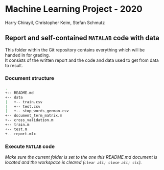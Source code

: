 # Machine Learning Project - 2020
Harry Chirayil, Christopher Keim, Stefan Schmutz

## Report and self-contained `MATALAB` code with data
This folder within the Git repository contains everything which will be handed in for grading.  
It consists of the written report and the code and data used to get from data to result.

### Document structure

```bash
.
+-- README.md
+-- data
|   +-- train.csv
|   +-- test.csv
|   +-- stop_words_german.csv
+-- document_term_matrix.m
+-- cross_validation.m
+-- train.m
+-- test.m
+-- report.mlx
```

### Execute `MATLAB` code

*Make sure the current folder is set to the one this README.md document is located and the workspace is cleared (`clear all; close all; clc`).*

